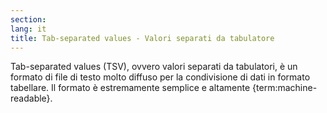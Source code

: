 ```yaml
---
section: 
lang: it
title: Tab-separated values - Valori separati da tabulatore
---
```


Tab-separated values (TSV), ovvero valori separati da tabulatori, è un formato di file di testo molto diffuso per la condivisione di dati in formato tabellare. Il formato è estremamente semplice e altamente {term:machine-readable}.
